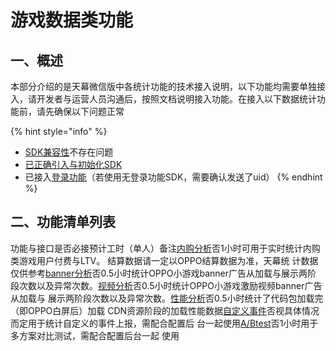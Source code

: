 # 游戏数据类功能

## 一、概述 <a href="yi-gai-shu" id="yi-gai-shu"></a>

本部分介绍的是天幕微信版中各统计功能的技术接入说明，以下功能均需要单独接入，请开发者与运营人员沟通后，按照文档说明接入功能。在接入以下数据统计功能前，请先确保以下问题正常

{% hint style="info" %}
* [SDK兼容性](https://oppo.skysriver.com/faq/compatibility)不存在问题
* ​[已正确引入与初始化SDK](https://oppo.skysriver.com/dev-guide/basic/initialization)​
* 已接入[登录功能](https://oppo.skysriver.com/dev-guide/basic/login)（若使用无登录功能SDK，需要确认发送了uid）
{% endhint %}

## 二、功能清单列表 <a href="er-gong-neng-qing-dan-lie-biao" id="er-gong-neng-qing-dan-lie-biao"></a>

功能与接口是否必接预计工时（单人）备注​[内购分析](https://oppo.skysriver.com/dev-guide/data/purchase)​否1小时可用于实时统计内购类游戏用户付费与LTV。 结算数据请一定以OPPO结算数据为准，天幕统 计数据仅供参考​[banner分析](https://oppo.skysriver.com/dev-guide/data/createbannerad)​否0.5小时统计OPPO小游戏banner广告从加载与展示两阶 段次数以及异常次数。​[视频分析](https://oppo.skysriver.com/dev-guide/data/createrewardedvideoad)​否0.5小时统计OPPO小游戏激励视频banner广告从加载与 展示两阶段次数以及异常次数。​[性能分析](https://oppo.skysriver.com/dev-guide/data/loadinglog)​否0.5小时统计了代码包加载完（即OPPO白屏后）加载 CDN资源阶段的加载性能数据​[自定义事件](https://oppo.skysriver.com/dev-guide/config/event)​否视具体情况而定用于统计自定义的事件上报，需配合配置后 台一起使用​[A/Btest](https://oppo.skysriver.com/dev-guide/config/abtest)​否1小时用于多方案对比测试，需配合配置后台一起 使用
